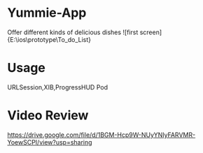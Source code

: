 # Yummie-App
Offer different kinds of delicious dishes
![first screen]{E:\ios\prototype\To_do_List}
# Usage
URLSession,XIB,ProgressHUD Pod

# Video Review
https://drive.google.com/file/d/1BGM-Hcp9W-NUyYNIyFARVMR-YoewSCPI/view?usp=sharing
